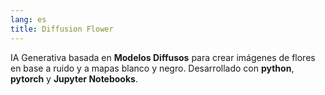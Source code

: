 ```yaml
---
lang: es
title: Diffusion Flower
---
```


IA Generativa basada en **Modelos Diffusos** para crear imágenes de flores en base a ruido y a mapas blanco y negro. Desarrollado con **python**, **pytorch** y **Jupyter Notebooks**.
